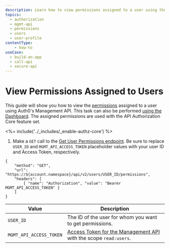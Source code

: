 ```yaml
---
description: Learn how to view permissions assigned to a user using the Auth0 Management API. For use with Auth0's API Authorization Core feature set.
topics:
  - authorization
  - mgmt-api
  - permissions
  - users
  - user-profile
contentType: 
    - how-to
useCase:
  - build-an-app
  - call-api
  - secure-api
---
```

# View Permissions Assigned to Users

This guide will show you how to view the [permissions](/authorization/concepts/rbac) assigned to a user using Auth0's Management API. This task can also be performed [using the Dashboard](/authorization/guides/dashboard/view-user-permissions). The assigned permissions are used with the API Authorization Core feature set.

<%= include('../_includes/_enable-authz-core') %>

1. Make a `GET` call to the [Get User Permissions endpoint](/api/management/v2#!/users/get_user_permissions). Be sure to replace `USER_ID` and `MGMT_API_ACCESS_TOKEN` placeholder values with your user ID and Access Token, respectively.

```har
{
	"method": "GET",
	"url": "https://${account.namespace}/api/v2/users/USER_ID/permissions",
	"headers": [
   		{ "name": "Authorization", "value": "Bearer MGMT_API_ACCESS_TOKEN" }
	]
}
```

| **Value** | **Description** |
| - | - |
| `USER_ID` | Τhe ID of the user for whom you want to get permissions. |
| `MGMT_API_ACCESS_TOKEN` | [Access Token for the Management API](/api/management/v2/tokens) with the scope `read:users`. |